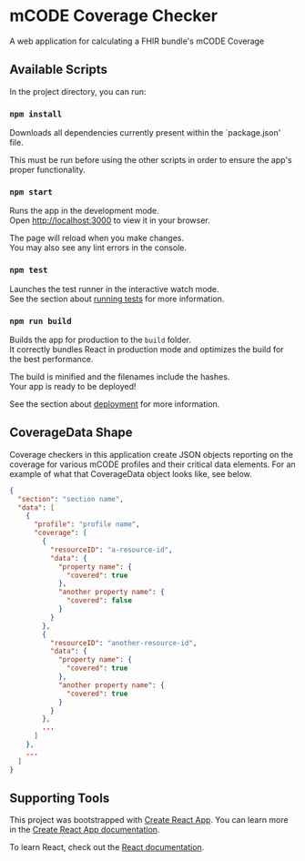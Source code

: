 # mCODE Coverage Checker

A web application for calculating a FHIR bundle's mCODE Coverage

## Available Scripts

In the project directory, you can run:

### `npm install`

Downloads all dependencies currently present within the `package.json' file.

This must be run before using the other scripts in order to ensure the app's proper functionality.

### `npm start`

Runs the app in the development mode.\
Open [http://localhost:3000](http://localhost:3000) to view it in your browser.

The page will reload when you make changes.\
You may also see any lint errors in the console.

### `npm test`

Launches the test runner in the interactive watch mode.\
See the section about [running tests](https://facebook.github.io/create-react-app/docs/running-tests) for more information.

### `npm run build`

Builds the app for production to the `build` folder.\
It correctly bundles React in production mode and optimizes the build for the best performance.

The build is minified and the filenames include the hashes.\
Your app is ready to be deployed!

See the section about [deployment](https://facebook.github.io/create-react-app/docs/deployment) for more information.

## CoverageData Shape

Coverage checkers in this application create JSON objects reporting on the coverage for various mCODE profiles and their critical data elements. For an example of what that CoverageData object looks like, see below.

```json
{
  "section": "section name",
  "data": [
    {
      "profile": "profile name",
      "coverage": [
        {
          "resourceID": "a-resource-id",
          "data": {
            "property name": {
              "covered": true
            },
            "another property name": {
              "covered": false
            }
          }
        },
        {
          "resourceID": "another-resource-id",
          "data": {
            "property name": {
              "covered": true
            },
            "another property name": {
              "covered": true
            }
          }
        },
        ...
      ]
    },
    ...
  ]
}
```

## Supporting Tools

This project was bootstrapped with [Create React App](https://github.com/facebook/create-react-app). You can learn more in the [Create React App documentation](https://facebook.github.io/create-react-app/docs/getting-started).

To learn React, check out the [React documentation](https://reactjs.org/).
